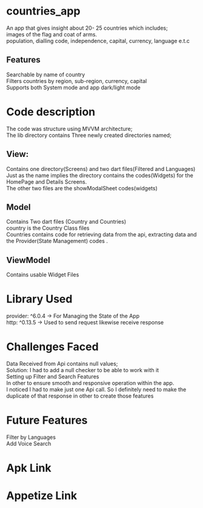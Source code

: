 # countries_app
An app that gives insight about 20- 25 countries which includes;  
images of the flag and coat of arms.  
population, dialling code, independence, capital, currency, language e.t.c  
## Features
 Searchable by  name of country  
 Filters countries by region, sub-region, currency, capital  
 Supports both System mode and app dark/light mode  



# Code description
The code was structure using MVVM architecture;    
The lib directory contains Three newly created directories named;  
 ##  View:
Contains one directory(Screens) and two dart files(Filtered and Languages)  
Just as the name implies the directory contains the codes(Widgets) for the HomePage and Details Screens.  
The other two files are the showModalSheet codes(widgets)  

## Model
Contains Two dart files (Country and Countries)  
country is the Country Class files  
Countries contains code for retrieving data from the api, extracting data and the Provider(State Management) codes .  
 
## ViewModel
Contains usable Widget Files  


# Library Used
provider: ^6.0.4 -> For Managing the State of the App    
http: ^0.13.5 -> Used to send request likewise receive response  

# Challenges Faced

 Data Received from Api contains null values;    
Solution: I had to add a null checker to be able to work with it  
Setting up Filter and Search Features  
In other to ensure smooth and responsive operation within the app.   
 I noticed I had to make just one Api call. So I definitely need to make the duplicate of that response in other to create those features   

# Future Features
  Filter by Languages  
  Add Voice Search  

# Apk Link

# Appetize Link

